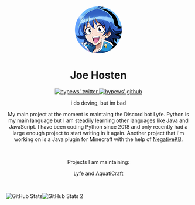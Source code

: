<p align="center">
    <img style="border-radius: 100px" width="128" height="128" src="https://github.com/hypewsthedev/hypewsthedev/blob/main/3.png?raw=true?size=4000">
</p>

<h1 align="center">Joe Hosten</h1>

<p align="center">
  <a href="https://twitter.com/hyqrogen">
    <img alt="hypews' twitter" width="22px" src="https://cdn.jsdelivr.net/npm/simple-icons@v3/icons/twitter.svg" />
  </a>

  <a href="https://github.com/hypewsthedev">
    <img alt="hypews' github" width="22px" src="https://cdn.jsdelivr.net/npm/simple-icons@v3/icons/github.svg" />
  </a>

<br/>

<p align="center">
    i do deving, but im bad
</p>

<p align="center">
    My main project at the moment is maintaing the Discord bot Lyfe. Python is my main language but I am steadily learning other languages like Java and JavaScript. I have been coding Python since 2018 and only recently had a large enough project to start writing in it again. Another project that I'm working on is a Java plugin for Minecraft with the help of <a href="https://github.com/NegativeKB">NegativeKB</a>.
</p>

<br/>

<p align="center">
    Projects I am maintaining:
</p>

<p align="center">
    <a href="https://www.github.com/uhmarco/lyfe">Lyfe</a> and <a href="https://github.com/hypewsthedev/AquatiCraftDiscordBot">AquatiCraft</a>
</p>

<br/>
<p>
  <img align="left" alt="GitHub Stats" src="https://github-readme-stats.codestackr.vercel.app/api?username=hypewsthedev&show_icons=true&hide_border=true&count_private=true&include_all_commits=true&theme=tokyonight" />
  <img align="left" alt="GitHub Stats 2" src="https://github-readme-stats.vercel.app/api/top-langs/?username=hypewsthedev&count_private=true&include_all_commits=true&theme=tokyonight" />
</p>
